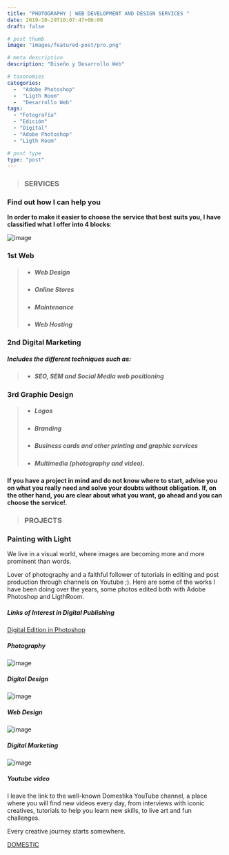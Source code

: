 ```yaml
---
title: "PHOTOGRAPHY | WEB DEVELOPMENT AND DESIGN SERVICES "
date: 2019-10-29T10:07:47+06:00
draft: false

# post thumb
image: "images/featured-post/pro.png"

# meta description
description: "Diseño y Desarrollo Web"

# taxonomies
categories:
  -  "Adobe Photoshop" 
  -  "Ligth Room"
  -  "Desarrollo Web"
tags:
  - "Fotografía"
  - "Edición"
  - "Digital"
  - "Adobe Photoshop"
  - "Ligth Room"

# post type
type: "post"
---
```


> ### SERVICES

### Find out how I can help you

**In order to make it easier to choose the service that best suits you, I have classified what I offer into 4 blocks**: 

![image](../../images/web.png)

### **1st Web** 
 > - ##### Web Design
 > - ##### Online Stores
 > - ##### Maintenance 
 > - ##### Web Hosting

### **2nd Digital Marketing** 
##### Includes the different techniques such as:
> - ##### SEO, SEM and Social Media web positioning


  
### **3rd Graphic Design** 
  > - ##### Logos 
  > - ##### Branding 
  > - ##### Business cards and other printing and graphic services 
  > - ##### Multimedia (photography and video).

**If you have a project in mind and do not know where to start, advise you on what you really need and solve your doubts without obligation. If, on the other hand, you are clear about what you want, go ahead and you can choose the service!**.

> ### PROJECTS

### Painting with Light

We live in a visual world, where images are becoming more and more prominent than words.

Lover of photography and a faithful follower of tutorials in editing and post production through channels on Youtube ;). Here are some of the works I have been doing over the years, some photos edited both with Adobe Photoshop and LigthRoom.


##### Links of Interest in Digital Publishing

[Digital Edition in Photoshop](https://www.youtube.com/watcv=okqxIkTsXhY")

##### Photography 

![image](../../images/post/post-10.png)

##### Digital Design

![image](../../images/post/post-11.png)

##### Web Design

![image](../../images/post/post-12.png)

##### Digital Marketing

![image](../../images/post/post-13.png)


##### Youtube video

I leave the link to the well-known Domestika YouTube channel, a place where you will find new videos every day, from interviews with iconic creatives, tutorials to help you learn new skills, to live art and fun challenges. 

Every creative journey starts somewhere. 

[DOMESTIC](https://www.youtube.com/channel/UCKbtk1ZAH5g4ZBYs0-10LFA)
